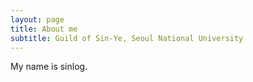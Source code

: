 ```yaml
---
layout: page
title: About me
subtitle: Guild of Sin-Ye, Seoul National University  
---
```


My name is sinlog. 

